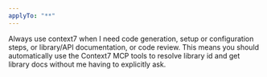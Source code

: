 ```yaml
---
applyTo: "**"
---
```


Always use context7 when I need code generation, setup or configuration steps, or 
library/API documentation, or code review. This means you should automatically use the Context7 MCP 
tools to resolve library id and get library docs without me having to explicitly ask.
